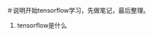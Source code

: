 ＃说明开始tensorflow学习，先做笔记，最后整理。


1. tensorflow是什么


<!--stackedit_data:
eyJoaXN0b3J5IjpbMTcyNzM2MzQyMl19
-->